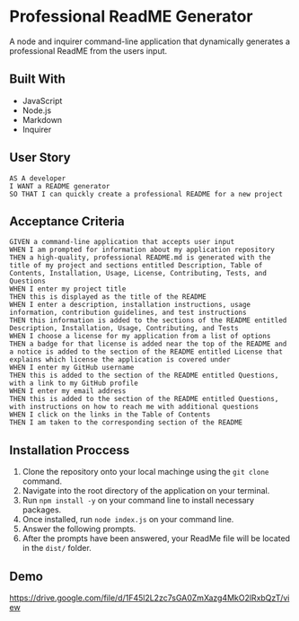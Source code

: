 # Professional ReadME Generator
A node and inquirer command-line application that dynamically generates a professional ReadME from the users input.
## Built With
- JavaScript
- Node.js
- Markdown
- Inquirer
## User Story
```
AS A developer
I WANT a README generator
SO THAT I can quickly create a professional README for a new project
```
## Acceptance Criteria
```
GIVEN a command-line application that accepts user input
WHEN I am prompted for information about my application repository
THEN a high-quality, professional README.md is generated with the title of my project and sections entitled Description, Table of Contents, Installation, Usage, License, Contributing, Tests, and Questions
WHEN I enter my project title
THEN this is displayed as the title of the README
WHEN I enter a description, installation instructions, usage information, contribution guidelines, and test instructions
THEN this information is added to the sections of the README entitled Description, Installation, Usage, Contributing, and Tests
WHEN I choose a license for my application from a list of options
THEN a badge for that license is added near the top of the README and a notice is added to the section of the README entitled License that explains which license the application is covered under
WHEN I enter my GitHub username
THEN this is added to the section of the README entitled Questions, with a link to my GitHub profile
WHEN I enter my email address
THEN this is added to the section of the README entitled Questions, with instructions on how to reach me with additional questions
WHEN I click on the links in the Table of Contents
THEN I am taken to the corresponding section of the README
```

## Installation Proccess
1. Clone the repository onto your local machinge using the ```git clone``` command.
2. Navigate into the root directory of the application on your terminal.
3. Run ```npm install -y``` on your command line to install necessary packages.
4. Once installed, run ```node index.js``` on your command line.
5. Answer the following prompts.
6. After the prompts have been answered, your ReadMe file will be located in the ```dist/``` folder.

## Demo
https://drive.google.com/file/d/1F45l2L2zc7sGA0ZmXazg4MkO2lRxbQzT/view
